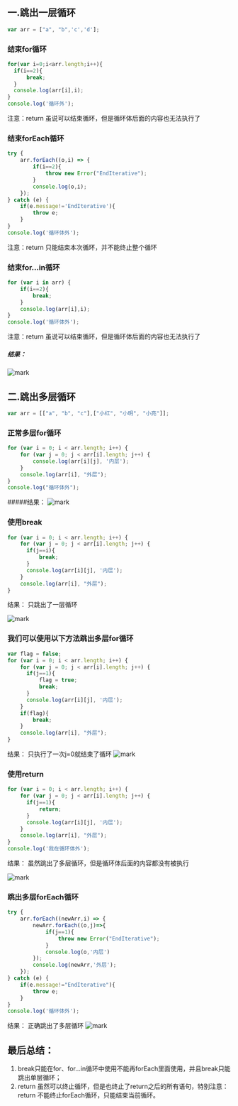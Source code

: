 ## 一.跳出一层循环
```js
var arr = ["a", "b",'c','d'];
```
### 结束for循环
```js
for(var i=0;i<arr.length;i++){
  if(i==2){
      break;
  }
  console.log(arr[i],i);
}
console.log('循环外');
```
注意：return 虽说可以结束循环，但是循环体后面的内容也无法执行了

### 结束forEach循环
```js
try {
    arr.forEach((o,i) => {
        if(i==2){
            throw new Error("EndIterative");
        }
        console.log(o,i);
    });
} catch (e) {
    if(e.message!='EndIterative'){
        throw e;
    }
}
console.log('循环体外');
```

<!--more-->

注意：return 只能结束本次循环，并不能终止整个循环

### 结束for...in循环
```js
for (var i in arr) {
    if(i==2){
        break;
    }
    console.log(arr[i],i);
}
console.log('循环体外');
```
注意：return 虽说可以结束循环，但是循环体后面的内容也无法执行了

##### 结果：
![mark](https://www.cwsoy.com/images/essay/201807311448_240.png)

## 二.跳出多层循环
```js
var arr = [["a", "b", "c"],["小红", "小明", "小亮"]];
```
### 正常多层for循环
```js
for (var i = 0; i < arr.length; i++) {
    for (var j = 0; j < arr[i].length; j++) {
        console.log(arr[i][j], '内层');
    }
    console.log(arr[i], "外层");
}
console.log("循环体外");
```
#####结果：
![mark](https://www.cwsoy.com/images/essay/201808010918_525.png)

### 使用break
```js
for (var i = 0; i < arr.length; i++) {
    for (var j = 0; j < arr[i].length; j++) {
      if(j==i){
          break;
      }
      console.log(arr[i][j], '内层');
    }
    console.log(arr[i], "外层");
}
```
结果： 只跳出了一层循环

![mark](https://www.cwsoy.com/images/essay/201807311606_181.png)

### 我们可以使用以下方法跳出多层for循环
```js
var flag = false;
for (var i = 0; i < arr.length; i++) {
    for (var j = 0; j < arr[i].length; j++) {
      if(j==1){
          flag = true;
          break;
      }
      console.log(arr[i][j], '内层');
    }
    if(flag){
        break;
    }
    console.log(arr[i], "外层");
}
```
结果： 只执行了一次j=0就结束了循环
![mark](https://www.cwsoy.com/images/essay/201808010928_686.png)

### 使用return
```js
for (var i = 0; i < arr.length; i++) {
    for (var j = 0; j < arr[i].length; j++) {
      if(j==1){
          return;
      }
      console.log(arr[i][j], '内层');
    }
    console.log(arr[i], "外层");
}
console.log('我在循环体外');
```
结果： 虽然跳出了多层循环，但是循环体后面的内容都没有被执行

![mark](https://www.cwsoy.com/images/essay/201807311646_81.png)

### 跳出多层forEach循环
```js
try {
    arr.forEach((newArr,i) => {
        newArr.forEach((o,j)=>{
            if(j==1){
                throw new Error("EndIterative");
            }
            console.log(o,'内层')
        });
        console.log(newArr,'外层');
    });
} catch (e) {
    if(e.message!="EndIterative"){
        throw e;
    }
}
console.log('循环体外');
```
结果： 正确跳出了多层循环
![mark](https://www.cwsoy.com/images/essay/201808010928_686.png)

## 最后总结：
1. break只能在for、for...in循环中使用不能再forEach里面使用，并且break只能跳出单层循环；
2. return 虽然可以终止循环，但是也终止了return之后的所有语句，特别注意：return 不能终止forEach循环，只能结束当前循环。

